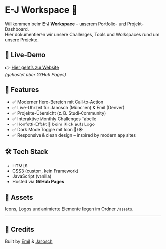 # E-J Workspace 🚀

Willkommen beim **E-J Workspace** – unserem Portfolio- und Projekt-Dashboard.  
Hier dokumentieren wir unsere Challenges, Tools und Workspaces rund um unsere Projekte.

## 🔗 Live-Demo

👉 [Hier geht’s zur Website](https://devnosch.github.io/e-j-workspace/)  
*(gehostet über GitHub Pages)*

## 📌 Features

- ✅ Moderner Hero-Bereich mit Call-to-Action
- ✅ Live-Uhrzeit für Janosch (München) & Emil (Denver)
- ✅ Projekte-Übersicht (z. B. Studi-Community)
- ✅ Interaktive Monthly Challenges Tabelle
- ✅ Konfetti-Effekt 🎉 beim Klick aufs Logo
- ✅ Dark Mode Toggle mit Icon 🌙/☀️
- ✅ Responsive & clean design – inspired by modern app sites

## 🛠 Tech Stack

- HTML5
- CSS3 (custom, kein Framework)
- JavaScript (vanilla)
- Hosted via **GitHub Pages**

## 📁 Assets

Icons, Logos und animierte Elemente liegen im Ordner `/assets`.

---

## 🤝 Credits

Built by [Emil](https://github.com/emilmeggle) & [Janosch](https://github.com/Devnosch)  
